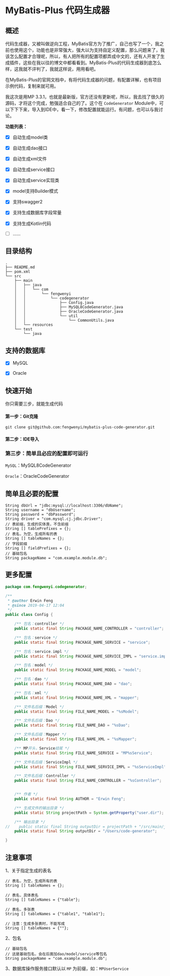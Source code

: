 # MyBatis-Plus 代码生成器

## 概述

代码生成器，又被叫做逆向工程，MyBatis官方为了推广，自己也写了一个，我之前也使用这个，功能也是非常强大，强大以为支持自定义配置，那么问题来了，我该怎么配置才合理呢，所以，有人把所有的配置项都弄成中文的，还有人开发了生成插件，这些在我以往的博文中都看看到。MyBatis-Plus的代码生成器到底怎么样，这我就不评判了，我就这样说，用用看吧。

在MyBatis-Plus的官网文档中，有将代码生成器的问题，有配置详解，也有项目示例代码，复制来就可用。

我这次是用MP 3.3.1，也就是最新版，官方还没有更新呢，所以，我去找了很久的源码，才将这个完成，勉强适合自己的了。这个在 `CodeGenerator` Module中，可以下下下来，导入到IDE中，看一下，修改配置就能运行。有问题，也可以与我讨论。

**功能列表：**

* [x] 自动生成model类

* [x] 自动生成dao接口

* [x] 自动生成xml文件

* [x] 自动生成service接口
 
* [x] 自动生成service实现类

* [x] model支持Builder模式

* [x] 支持swagger2

* [x] 支持生成数据库字段常量

* [x] 支持生成Kotlin代码

* [ ] ......

## 目录结构

```
.
├── README.md
├── pom.xml
└── src
    ├── main
    │   ├── java
    │   │   └── com
    │   │       └── fengwenyi
    │   │           └── codegenerator
    │   │               ├── Config.java
    │   │               ├── MySQL8CodeGenerator.java
    │   │               ├── OracleCodeGenerator.java
    │   │               └── util
    │   │                   └── CommonUtils.java
    │   └── resources
    └── test
        └── java
```

## 支持的数据库

* [x] MySQL

* [x] Oracle

## 快速开始

你只需要三步，就能生成代码

#### 第一步：Git克隆
```
git clone git@github.com:fengwenyi/mybatis-plus-code-generator.git
```

#### 第二步：IDE导入

### 第三步：简单且必应的配置即可运行

`MySQL`：MySQL8CodeGenerator

`Oracle`：OracleCodeGenerator

## 简单且必要的配置

```
String dbUrl = "jdbc:mysql://localhost:3306/dbName";
String username = "dbUsername";
String password = "dbPassword";
String driver = "com.mysql.cj.jdbc.Driver";
// 表前缀，生成的实体类，不含前缀
String [] tablePrefixes = {};
// 表名，为空，生成所有的表
String [] tableNames = {};
// 字段前缀
String [] fieldPrefixes = {};
// 基础包名
String packageName = "com.example.module.db";
```

## 更多配置

```java
package com.fengwenyi.codegenerator;

/**
 * @author Erwin Feng
 * @since 2019-04-17 12:04
 */
public class Config {

    /** 包名：controller */
    public static final String PACKAGE_NAME_CONTROLLER = "controller";

    /** 包名：service */
    public static final String PACKAGE_NAME_SERVICE = "service";

    /** 包名：service.impl */
    public static final String PACKAGE_NAME_SERVICE_IMPL = "service.impl";

    /** 包名：model */
    public static final String PACKAGE_NAME_MODEL = "model";

    /** 包名：dao */
    public static final String PACKAGE_NAME_DAO = "dao";

    /** 包名：xml */
    public static final String PACKAGE_NAME_XML = "mapper";

    /** 文件名后缀：Model */
    public static final String FILE_NAME_MODEL = "%sModel";

    /** 文件名后缀：Dao */
    public static final String FILE_NAME_DAO = "%sDao";

    /** 文件名后缀：Mapper */
    public static final String FILE_NAME_XML = "%sMapper";

    /** MP开头，Service结尾 */
    public static final String FILE_NAME_SERVICE = "MP%sService";

    /** 文件名后缀：ServiceImpl */
    public static final String FILE_NAME_SERVICE_IMPL = "%sServiceImpl";

    /** 文件名后缀：Controller */
    public static final String FILE_NAME_CONTROLLER = "%sController";


    /** 作者 */
    public static final String AUTHOR = "Erwin Feng";

    /** 生成文件的输出目录 */
    public static String projectPath = System.getProperty("user.dir");

    /** 输出目录 */
//    public static final String outputDir = projectPath + "/src/main/java";
    public static final String outputDir = "/Users/code-generator";

}
```

## 注意事项

1、关于指定生成的表名

```
// 表名，为空，生成所有的表
String [] tableNames = {};

// 表名，具体表名
String [] tableNames = {"table"};

// 表名，多张表
String [] tableNames = {"table1", "table1"};

// 注意：生成多张表时，不能写成
String [] tableNames = {""};
```

2、包名

```
// 基础包名
// 这是基础包名，会在后面加dao/model/service等包名
String packageName = "com.example.module.db";
```

3、数据库操作服务接口默认以 `MP` 为前缀，如：`MPUserService`

